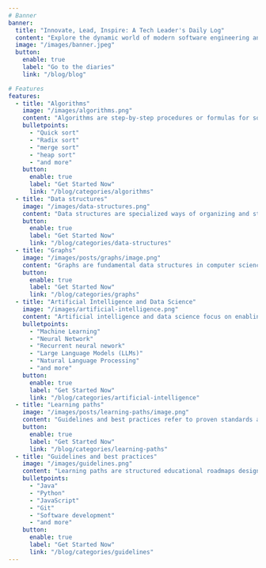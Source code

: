 ```yaml
---
# Banner
banner:
  title: "Innovate, Lead, Inspire: A Tech Leader's Daily Log"
  content: "Explore the dynamic world of modern software engineering and artificial intelligence! Join us for a journey through cutting-edge insights, comprehensive tutorials, and shared experiences that illuminate the path forward in tech."
  image: "/images/banner.jpeg"
  button:
    enable: true
    label: "Go to the diaries"
    link: "/blog/blog"

# Features
features:
  - title: "Algorithms"
    image: "/images/algorithms.png"
    content: "Algorithms are step-by-step procedures or formulas for solving problems and performing tasks efficiently, forming the backbone of software development and computational thinking"
    bulletpoints:
      - "Quick sort"
      - "Radix sort"
      - "merge sort"
      - "heap sort"
      - "and more"
    button:
      enable: true
      label: "Get Started Now"
      link: "/blog/categories/algorithms"
  - title: "Data structures"
    image: "/images/data-structures.png"
    content: "Data structures are specialized ways of organizing and storing data to enable efficient access and modification, such as arrays, lists, trees, and graphs."
    button:
      enable: true
      label: "Get Started Now"
      link: "/blog/categories/data-structures"
  - title: "Graphs"
    image: "/images/posts/graphs/image.png"
    content: "Graphs are fundamental data structures in computer science, used to model pairwise relations between objects. They are ubiquitous in applications ranging from social networks and the web to transportation, compiler construction, and bioinformatics."
    button:
      enable: true
      label: "Get Started Now"
      link: "/blog/categories/graphs"
  - title: "Artificial Intelligence and Data Science"
    image: "/images/artificial-intelligence.png"
    content: "Artificial intelligence and data science focus on enabling machines to learn from data and make decisions or predictions, combining statistical analysis, machine learning, and domain expertise to extract insights and automate processes"
    bulletpoints:
      - "Machine Learning"
      - "Neural Network"
      - "Recurrent neural nework"
      - "Large Language Models (LLMs)"
      - "Natural Language Processing"
      - "and more"
    button:
      enable: true
      label: "Get Started Now"
      link: "/blog/categories/artificial-intelligence"
  - title: "Learning paths"
    image: "/images/posts/learning-paths/image.png"
    content: "Guidelines and best practices refer to proven standards and recommendations in software development that help ensure code quality, maintainability, scalability, and security across projects."
    button:
      enable: true
      label: "Get Started Now"
      link: "/blog/categories/learning-paths"
  - title: "Guidelines and best practices"
    image: "/images/guidelines.png"
    content: "Learning paths are structured educational roadmaps designed to guide individuals through a curated sequence of topics, skills, and courses toward a specific goal or expertise. Each path starts with foundational knowledge and progressively advances to more complex concepts, enabling learners to build skills in a logical and efficient manner."
    bulletpoints:
      - "Java"
      - "Python"
      - "JavaScript"
      - "Git"
      - "Software development"
      - "and more"
    button:
      enable: true
      label: "Get Started Now"
      link: "/blog/categories/guidelines"
---
```

